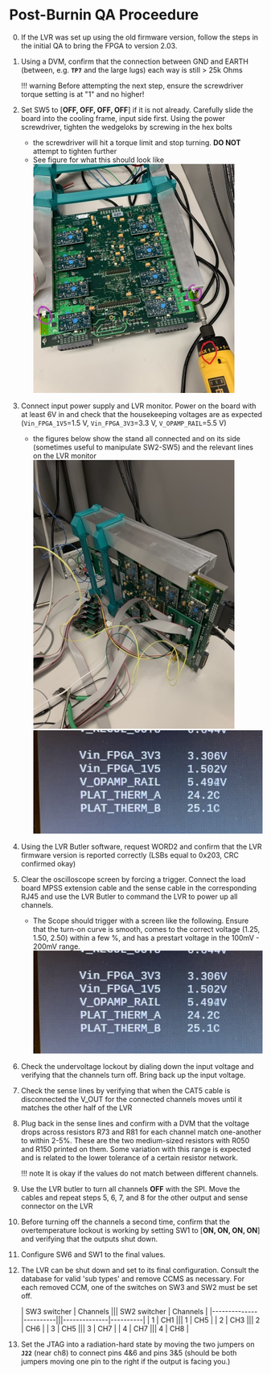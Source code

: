 # Post-Burnin QA Proceedure


0. If the LVR was set up using the old firmware version, follow the steps in the initial QA to
   bring the FPGA to version 2.03.

1. Using a DVM, confirm that the connection between GND and EARTH (between, e.g. **`TP7`**
   and the large lugs) each way is still \> 25k Ohms

    !!! warning
        Before attempting the next step, ensure the screwdriver torque setting is at "1"
        and no higher!

2. Set SW5 to \[**OFF, OFF, OFF, OFF**\] if it is not already. Carefully slide the
   board into the cooling frame, input side first.
   Using the power screwdriver, tighten the wedgeloks by screwing in the hex bolts
    - the screwdriver will hit a torque limit and stop turning. **DO NOT** attempt to
      tighten further
    - See figure for what this should look like
    ![Figure 1: Assembled LVR board in cooling stand](lvr_finalqa1.jpg)

3. Connect input power supply and LVR monitor. Power on the board with at least 6V in and
   check that the housekeeping voltages are as expected (`Vin_FPGA_1V5`=1.5 V, `Vin_FPGA_3V3`=3.3 V, `V_OPAMP_RAIL`=5.5 V)
    - the figures below show the stand all connected and on its side (sometimes useful
      to manipulate SW2-SW5) and the relevant lines on the LVR monitor
   ![Figure 2: Assembled LVR board in cooling stand with cabling](lvr_finalqa2.jpg)
   ![Figure 3: LVR monitor housekeeping output](lvr_finalqa3.jpg)

4. Using the LVR Butler software, request WORD2 and confirm that the LVR firmware version
   is reported correctly (LSBs equal to 0x203, CRC confirmed okay)

5. Clear the oscilloscope screen by forcing a trigger. Connect the load board MPSS
   extension cable and the sense cable in the corresponding RJ45 and use the LVR Butler to command the LVR to power up all channels.
    - The Scope should trigger with a screen like the following. Ensure that the
      turn-on curve is smooth, comes to the correct voltage (1.25, 1.50, 2.50) within
      a few %, and has a prestart voltage in the 100mV - 200mV range.
    ![Figure 4: Example of turnon curve for half LVR](lvr_finalqa3.jpg)

6. Check the undervoltage lockout by dialing down the input voltage and verifying
   that the channels turn off. Bring back up the input voltage.

7. Check the sense lines by verifying that when the CAT5 cable is disconnected the
   V_OUT for the connected channels moves until it matches the other half of the LVR

8. Plug back in the sense lines and confirm with a DVM that the voltage drops across
   resistors R73 and R81 for each channel match one-another to within 2-5%. These
    are the two medium-sized resistors with R050 and R150 printed on them. Some variation
   with this range is expected and is related to the lower tolerance of a certain
  resistor network.

    !!! note
        It is okay if the values do not match between different channels.

9. Use the LVR butler to turn all channels **OFF** with the SPI. Move the cables and
  repeat steps 5, 6, 7, and 8 for the other output and sense connector on the LVR

10. Before turning off the channels a second time, confirm that the overtemperature lockout
    is working by setting SW1 to \[**ON, ON, ON, ON**\] and verifying that the outputs shut
    down.

11. Configure SW6 and SW1 to the final values.

12. The LVR can be shut down and set to its final configuration. Consult the database for
    valid 'sub types' and remove CCMS as necessary. For each removed CCM, one of the switches
    on SW3 and SW2 must be set off.

    | SW3 switcher | Channels ||| SW2 switcher | Channels |
    |--------------|----------|||--------------|----------|
    | 1            | CH1      ||| 1            | CH5      |
    | 2            | CH3      ||| 2            | CH6      |
    | 3            | CH5      ||| 3            | CH7      |
    | 4            | CH7      ||| 4            | CH8      |

13. Set the JTAG into a radiation-hard state by moving the two jumpers on **`J22`** (near ch8)
    to connect pins 4&6 and pins 3&5 (should be both jumpers moving one pin to the right if the
      output is facing you.)
